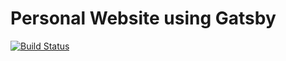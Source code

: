 # Personal Website using Gatsby

[![Build Status](https://badge.buildkite.com/ef99b5a19ee75dea5b855877cbb1e6784b16344c30298aa936.svg)](https://buildkite.com/personal-projects-2/personal-website-tests)